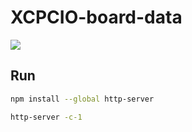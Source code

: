 # XCPCIO-board-data

![](https://img.shields.io/github/repo-size/XCPCIO/XCPCIO-board-data.svg)

## Run

```bash
npm install --global http-server

http-server -c-1
```